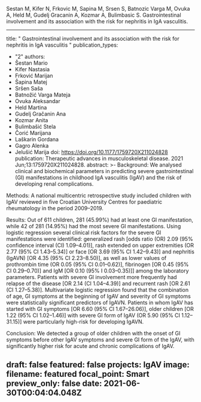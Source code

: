 Sestan M, Kifer N, Frkovic M, Sapina M, Srsen S, Batnozic Varga M, Ovuka A, Held M, Gudelj Gracanin A, Kozmar A, Bulimbasic S. Gastrointestinal involvement and its association with the risk for nephritis in IgA vasculitis. 

---
title: " Gastrointestinal involvement and its association with the risk for nephritis in IgA vasculitis "
publication_types:
  - "2"
authors:
  - Šestan Mario
  - Kifer Nastasia
  - Frković Marijan
  - Šapina Matej
  - Sršen Saša
  - Batnožić Varga Mateja
  - Ovuka Aleksandar
  - Held Martina
  - Gudelj Gračanin Ana
  - Kozmar Anita
  - Bulimbašić Stela
  - Čorić Marijana
  - Laškarin Gordana
  - Gagro Alenka
  - Jelušić Marija
doi: https://doi.org/10.1177/1759720X211024828
publication: Therapeutic advances in musculoskeletal disease. 2021 Jun;13:1759720X211024828.
abstract: >-
  Background: We analysed clinical and biochemical parameters in predicting severe gastrointestinal (GI) manifestations in childhood IgA vasculitis (IgAV) and the risk of developing renal complications.
 
 Methods: A national multicentric retrospective study included children with IgAV reviewed in five Croatian University Centres for paediatric rheumatology in the period 2009–2019.
 
 Results: Out of 611 children, 281 (45.99%) had at least one GI manifestation, while 42 of 281 (14.95%) had the most severe GI manifestations. Using logistic regression several clinical risk factors for the severe GI manifestations were identified: generalized rash [odds ratio (OR) 2.09 (95% confidence interval (CI) 1.09–4.01)], rash extended on upper extremities (OR 2.77 (95% CI 1.43–5.34)] or face [OR 3.69 (95% CI 1.42–9.43)] and nephritis (IgAVN) [OR 4.35 (95% CI 2.23–8.50)], as well as lower values of prothrombin time (OR 0.05 (95% CI 0.01–0.62)], fibrinogen [OR 0.45 (95% CI 0.29–0.70)] and IgM [OR 0.10 (95% I 0.03–0.35)]] among the laboratory parameters. Patients with severe GI involvement more frequently had relapse of the disease [OR 2.14 (CI 1.04–4.39)] and recurrent rash [OR 2.61 (CI 1.27–5.38)]. Multivariate logistic regression found that the combination of age, GI symptoms at the beginning of IgAV and severity of GI symptoms were statistically significant predictors of IgAVN. Patients in whom IgAV has started with GI symptoms [OR 6.60 (95% CI 1.67–26.06)], older children [OR 1.22 (95% CI 1.02–1.46)] with severe GI form of IgAV (OR 5.90 (95% CI 1.12–31.15)] were particularly high-risk for developing IgAVN.
 
 Conclusion: We detected a group of older children with the onset of GI symptoms before other IgAV symptoms and severe GI form of the IgAV, with significantly higher risk for acute and chronic complications of IgAV.

draft: false
featured: false
projects: IgAV
image:
  filename: featured
  focal_point: Smart
  preview_only: false
date: 2021-06-30T00:04:04.048Z
---
